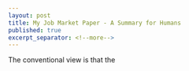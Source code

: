 ```yaml
---
layout: post
title: My Job Market Paper - A Summary for Humans
published: true
excerpt_separator: <!--more-->
---
```




The conventional view is that the 